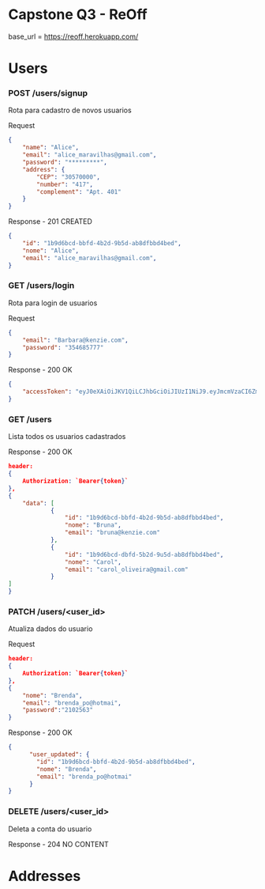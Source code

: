 # Capstone Q3 - ReOff
base_url = https://reoff.herokuapp.com/
# Users
### POST /users/signup
Rota para cadastro de novos usuarios

Request
```json
{
	"name": "Alice",
	"email": "alice_maravilhas@gmail.com",
	"password": "*********",
	"address": {
        "CEP": "30570000",
        "number": "417",
        "complement": "Apt. 401"
	}
}
```
Response - 201 CREATED
```json
{
	"id": "1b9d6bcd-bbfd-4b2d-9b5d-ab8dfbbd4bed",
	"nome": "Alice",
	"email": "alice_maravilhas@gmail.com",
}
```

### GET /users/login
Rota para login de usuarios

Request
```json
{
    "email": "Barbara@kenzie.com",
    "password": "354685777"
}
```
Response - 200 OK
```json
{
	"accessToken": "eyJ0eXAiOiJKV1QiLCJhbGciOiJIUzI1NiJ9.eyJmcmVzaCI6ZmFsc2UsImlhdCI6MTY1MTc4NDI3NCwianRpIjoiZDA2ZmExNGItMzc2ZC00NWEwLTlkZGItYjY5NzZlMWM4MjFhIiwidHlwZSI6ImFjY2VzcyIsInN1YiI6eyJpZCI6IjZhZDk3NDJmLTczM2MtNDQyZi1iYjIxLTJmOGIzZjk4YzgwZCIsIm5hbWUiOiJ1c2VyMiIsImVtYWlsIjoidXNlcjJAbWFpbCIsImFkZHJlc3NfaWQiOiI4NmM0MTBiMy1hMjIyLTQ1ZDgtYmZhOC00MDQ1NGIzNGVlZmUifSwibmJmIjoxNjUxNzg0Mjc0LCJleHAiOjE2NTE3ODc4NzR9.zdEgz5hARxgr5SjVrS5hVp1DvBLZ1-ix9XZYCNph36E"
}
```

### GET /users
Lista todos os usuarios cadastrados

Response - 200 OK
```json
header:
{
    Authorization: `Bearer{token}`
},
{
	"data": [
            {
                "id": "1b9d6bcd-bbfd-4b2d-9b5d-ab8dfbbd4bed",
                "nome": "Bruna",
                "email": "bruna@kenzie.com"
            },
            {
                "id": "1b9d6bcd-dbfd-5b2d-9u5d-ab8dfbbd4bed",
                "nome": "Carol",
                "email": "carol_oliveira@gmail.com"
            }
]
}
```

### PATCH /users/<user_id>
Atualiza dados do usuario 

Request
```json
header:
{
    Authorization: `Bearer{token}`
},
{
	"nome": "Brenda",
	"email": "brenda_po@hotmai",
	"password":"2102563"
}
```
Response - 200 OK
```json
{
      "user_updated": {
        "id": "1b9d6bcd-bbfd-4b2d-9b5d-ab8dfbbd4bed",
        "nome": "Brenda",
        "email": "brenda_po@hotmai"
      }
}
```
### DELETE /users/<user_id>
Deleta a conta do usuario

Response - 204 NO CONTENT

# Addresses


